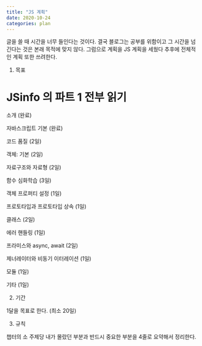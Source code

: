 ```yaml
---
title: "JS 계획"
date: 2020-10-24
categories: plan
---
```


글을 쓸 때 시간을 너무 들인다는 것이다.
결국 블로그는 공부를 위함이고 그 시간을 넘긴다는 것은 본래 목적에 맞지 않다.
그럼으로 계획을 JS 계획을 세웠다
추후에 전체적인 계획 또한 쓰려한다.

1. 목표

# JSinfo 의 파트 1 전부 읽기

소개 (완료)

자바스크립트 기본 (완료)

코드 품질 (2일)

객체: 기본 (2일)

자료구조와 자료형 (2일)

함수 심화학습 (3일)

객체 프로퍼티 설정 (1일)

프로토타입과 프로토타입 상속 (1일)

클래스 (2일)

에러 핸들링 (1일)

프라미스와 async, await (2일)

제너레이터와 비동기 이터레이션 (1일)

모듈 (1일)

기타 (1일)

2. 기간

1달을 목표로 한다. (최소 20일)

3. 규칙

챕터의 소 주제당 내가 몰랐던 부분과 반드시 중요한 부분을 4줄로 요약해서 정리한다.
